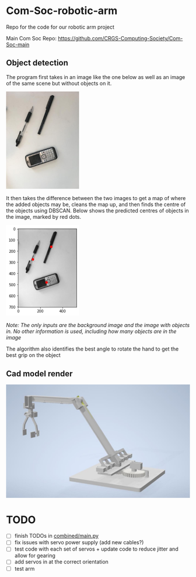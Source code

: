 # Com-Soc-robotic-arm
Repo for the code for our robotic arm project

Main Com Soc Repo: https://github.com/CRGS-Computing-Society/Com-Soc-main

## Object detection

The program first takes in an image like the one below as well as an image of the same scene but without objects on it.

<img src="https://github.com/Joseph-Rance/Com-Soc-robotic-arm/blob/master/object%20detection/classified%20images/3/input%20image.jpg" alt="input image" width="200"/>

It then takes the difference between the two images to get a map of where the added objects may be, cleans the map up, and then finds the centre of the objects using DBSCAN. Below shows the predicted centres of objects in the image, marked by red dots.

<img src="https://github.com/Joseph-Rance/Com-Soc-robotic-arm/blob/master/object%20detection/classified%20images/3/output.png" alt="output image" width="200"/>

*Note: The only inputs are the background image and the image with objects in. No other information is used, including how many objects are in the image*

The algorithm also identifies the best angle to rotate the hand to get the best grip on the object

## Cad model render

![arm render](https://github.com/Joseph-Rance/Com-Soc-robotic-arm/blob/master/render.jpg)

# TODO

- [ ] finish TODOs in [combined/main.py](https://github.com/Joseph-Rance/Com-Soc-robotic-arm/blob/master/combined/main.py)
- [ ] fix issues with servo power supply (add new cables?)
- [ ] test code with each set of servos + update code to reduce jitter and allow for gearing
- [ ] add servos in at the correct orientation
- [ ] test arm
